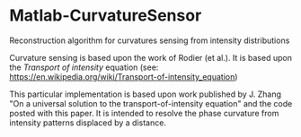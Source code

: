 # Matlab-CurvatureSensor
Reconstruction algorithm for curvatures sensing from intensity distributions

Curvature sensing is based upon the work of Rodier (et al.).  It is based upon the *Transport of intensity* equation (see: https://en.wikipedia.org/wiki/Transport-of-intensity_equation)

This particular implementation is based upon work published by J. Zhang "On a universal solution to the transport-of-intensity equation" and the code posted with this paper.  It is intended to resolve the phase curvature from intensity patterns displaced by a distance.

